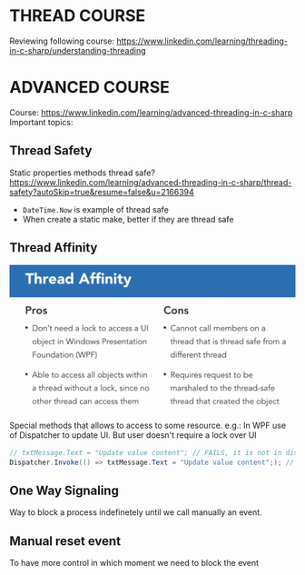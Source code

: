 # THREAD COURSE
Reviewing following course: https://www.linkedin.com/learning/threading-in-c-sharp/understanding-threading
# ADVANCED COURSE
Course: https://www.linkedin.com/learning/advanced-threading-in-c-sharp
Important topics:

## Thread Safety
Static properties methods thread safe? https://www.linkedin.com/learning/advanced-threading-in-c-sharp/thread-safety?autoSkip=true&resume=false&u=2166394
* `DateTime.Now` is example of thread safe
* When create a static make, better if they are thread safe

## Thread Affinity
![Thread Affinity](./images/ThreadAffinity.png)

Special methods that allows to access to some resource. e.g.: In WPF use of Dispatcher to update UI. But user doesn't require a lock over UI
```csharp
// txtMessage.Text = "Update value content"; // FAILS, it is not in dispachter context
Dispatcher.Invoke(() => txtMessage.Text = "Update value content";); // WORKS
```

## One Way Signaling
Way to block a process indefinetely until we call manually an event.

## Manual reset event
To have more control in which moment we need to block the event

